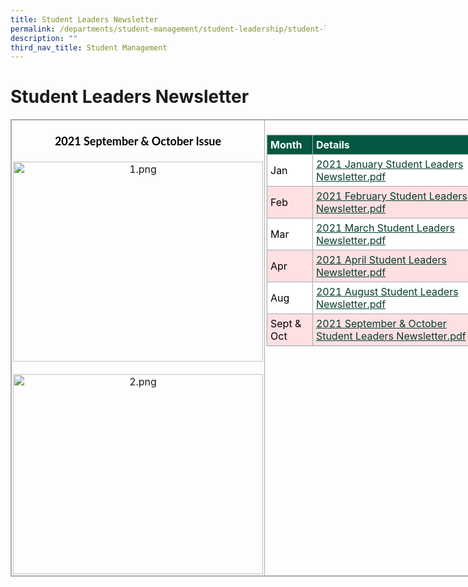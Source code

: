 ```yaml
---
title: Student Leaders Newsletter
permalink: /departments/student-management/student-leadership/student-leaders-newsletter
description: ""
third_nav_title: Student Management
---
```

# **Student Leaders Newsletter**

[](/files/2021%20January%20Student%20Leaders%20Newsletter.pdf)
[](/files/2021%20February%20Student%20Leaders%20Newsletter.pdf)
[](/files/2021%20March%20Student%20Leaders%20Newsletter.pdf)
[](/files/2021%20April%20Student%20Leaders%20Newsletter.pdf)


<table style="margin: auto; outline: 0px; padding: 0px; border-collapse: collapse; clear: both; border: 1px solid rgb(170, 170, 170); width: 740px;" class="ive_eobj_center iveo_table ives_tab_simple3"><tbody style="margin: 0px; outline: 0px; padding: 0px;"><tr style="margin: 0px; outline: 0px; padding: 0px;"><td style="margin: 0px; outline: 0px; padding: 2px; text-align: center; border: 1px solid rgb(170, 170, 170);" width="400px"><br style="margin: 0px; outline: 0px; padding: 0px;"><h4 style="margin: 0px; outline: 0px; padding: 0px; color: rgb(0, 0, 0); font-size: 18px; font-family: Lato, sans-serif; font-weight: bold; line-height: 23.4px;">2021 September &amp; October Issue</h4><br style="margin: 0px; outline: 0px; padding: 0px;"><img style="margin: auto; outline: 0px; padding: 0px; border: none; max-width: 100%; clear: both; display: block; width: 400px; height: 320px;" class="ive_eobj_center" alt="1.png" width="100%" src="https://xishanpri.moe.edu.sg/qql/slot/u540/Revamp%202018/Communications/Students%20leadership%20Newsletter/1.png"><br style="margin: 0px; outline: 0px; padding: 0px;"><img style="margin: auto; outline: 0px; padding: 0px; border: none; max-width: 100%; clear: both; display: block; width: 400px; height: 320px;" class="ive_eobj_center" alt="2.png" width="100%" src="https://xishanpri.moe.edu.sg/qql/slot/u540/Revamp%202018/Communications/Students%20leadership%20Newsletter/2.png"></td><td style="margin: 0px; outline: 0px; padding: 2px; text-align: center; border: 1px solid rgb(170, 170, 170);" valign="top"><br style="margin: 0px; outline: 0px; padding: 0px;"><table style="margin: auto; outline: 0px; padding: 0px; clear: both; border: 1px solid rgb(234, 234, 234); border-collapse: collapse; width: 329px;" class="iveo_table ives_tab_1 ive_eobj_center"><tbody style="margin: 0px; outline: 0px; padding: 0px;"><tr style="margin: 0px; outline: 0px; padding: 0px;"><th style="margin: 0px; outline: 0px; padding: 5px; text-align: left; background: rgb(4, 87, 66); color: rgb(255, 255, 255); border: 1px solid rgb(170, 170, 170); font-weight: bold;">Month</th><th style="margin: 0px; outline: 0px; padding: 5px; text-align: left; background: rgb(4, 87, 66); color: rgb(255, 255, 255); border: 1px solid rgb(170, 170, 170); font-weight: bold;">Details</th></tr><tr style="margin: 0px; outline: 0px; padding: 0px;"><td style="margin: 0px; outline: 0px; padding: 5px; text-align: left; background: rgb(255, 255, 255); color: rgb(0, 0, 0); border: 1px solid rgb(170, 170, 170);">Jan</td><td style="margin: 0px; outline: 0px; padding: 5px; text-align: left; background: rgb(255, 255, 255); color: rgb(0, 0, 0); border: 1px solid rgb(170, 170, 170);"><a style="margin: 0px; outline: 0px; padding: 0px; color: rgb(3, 60, 46); text-decoration: underline;" target="_blank" href="https://xishanpri.moe.edu.sg/qql/slot/u540/Revamp%202018/Communications/Students%20leadership%20Newsletter/2021%20January%20Student%20Leaders%20Newsletter.pdf">2021 January Student Leaders Newsletter.pdf</a></td></tr><tr style="margin: 0px; outline: 0px; padding: 0px;"><td style="margin: 0px; outline: 0px; padding: 5px; text-align: left; background: rgb(255, 224, 226); color: rgb(0, 0, 0); border: 1px solid rgb(170, 170, 170);">Feb</td><td style="margin: 0px; outline: 0px; padding: 5px; text-align: left; background: rgb(255, 224, 226); color: rgb(0, 0, 0); border: 1px solid rgb(170, 170, 170);"><a style="margin: 0px; outline: 0px; padding: 0px; color: rgb(3, 60, 46); text-decoration: underline;" target="_blank" href="https://xishanpri.moe.edu.sg/qql/slot/u540/Revamp%202018/Communications/Students%20leadership%20Newsletter/2021%20February%20Student%20Leaders%20Newsletter.pdf">2021 February Student Leaders Newsletter.pdf</a></td></tr><tr style="margin: 0px; outline: 0px; padding: 0px;"><td style="margin: 0px; outline: 0px; padding: 5px; text-align: left; background: rgb(255, 255, 255); color: rgb(0, 0, 0); border: 1px solid rgb(170, 170, 170);">Mar</td><td style="margin: 0px; outline: 0px; padding: 5px; text-align: left; background: rgb(255, 255, 255); color: rgb(0, 0, 0); border: 1px solid rgb(170, 170, 170);"><a style="margin: 0px; outline: 0px; padding: 0px; color: rgb(3, 60, 46); text-decoration: underline;" target="_blank" href="https://xishanpri.moe.edu.sg/qql/slot/u540/Revamp%202018/Communications/Students%20leadership%20Newsletter/2021%20March%20Student%20Leaders%20Newsletter.pdf">2021 March Student Leaders Newsletter.pdf</a></td></tr><tr style="margin: 0px; outline: 0px; padding: 0px;"><td style="margin: 0px; outline: 0px; padding: 5px; text-align: left; background: rgb(255, 224, 226); color: rgb(0, 0, 0); border: 1px solid rgb(170, 170, 170);">Apr</td><td style="margin: 0px; outline: 0px; padding: 5px; text-align: left; background: rgb(255, 224, 226); color: rgb(0, 0, 0); border: 1px solid rgb(170, 170, 170);"><a style="margin: 0px; outline: 0px; padding: 0px; color: rgb(3, 60, 46); text-decoration: underline;" target="_blank" href="https://xishanpri.moe.edu.sg/qql/slot/u540/Revamp%202018/Communications/Students%20leadership%20Newsletter/2021%20April%20Student%20Leaders%20Newsletter.pdf">2021 April Student Leaders Newsletter.pdf</a></td></tr><tr style="margin: 0px; outline: 0px; padding: 0px;"><td style="margin: 0px; outline: 0px; padding: 5px; text-align: left; background: rgb(255, 255, 255); color: rgb(0, 0, 0); border: 1px solid rgb(170, 170, 170);">Aug</td><td style="margin: 0px; outline: 0px; padding: 5px; text-align: left; background: rgb(255, 255, 255); color: rgb(0, 0, 0); border: 1px solid rgb(170, 170, 170);"><a style="margin: 0px; outline: 0px; padding: 0px; color: rgb(3, 60, 46); text-decoration: underline;" target="_blank" href="https://xishanpri.moe.edu.sg/qql/slot/u540/August%20Student%20Leader%20Newsletter.pdf">2021 August Student Leaders Newsletter.pdf</a></td></tr><tr style="margin: 0px; outline: 0px; padding: 0px;"><td style="margin: 0px; outline: 0px; padding: 5px; text-align: left; background: rgb(255, 224, 226); color: rgb(0, 0, 0); border: 1px solid rgb(170, 170, 170);">Sept &amp; Oct</td><td style="margin: 0px; outline: 0px; padding: 5px; text-align: left; background: rgb(255, 224, 226); color: rgb(0, 0, 0); border: 1px solid rgb(170, 170, 170);"><a style="margin: 0px; outline: 0px; padding: 0px; color: rgb(3, 60, 46); text-decoration: underline;" target="_blank" href="https://xishanpri.moe.edu.sg/qql/slot/u540/Newsletter%20Aug/September%20%20October%202021%20Student%20Leader%20Newsletter.pdf">2021 September &amp; October Student Leaders Newsletter.pdf</a></td></tr></tbody></table></td></tr></tbody></table>
